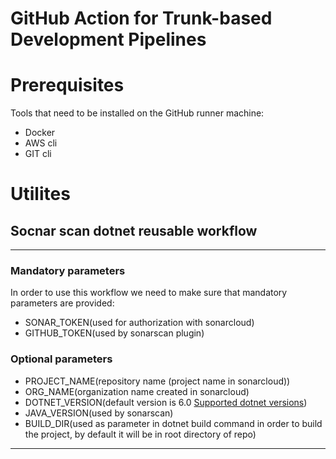 # GitHub Action for Trunk-based Development Pipelines

# Prerequisites

Tools that need to be installed on the GitHub runner machine:
- Docker
- AWS cli
- GIT cli



# Utilites 

## Socnar scan dotnet reusable workflow

---

### Mandatory parameters 

In order to use this workflow we need to make sure that mandatory parameters are provided:

- SONAR_TOKEN(used for authorization with sonarcloud)
- GITHUB_TOKEN(used by sonarscan plugin)

### Optional parameters

- PROJECT_NAME(repository name (project name in sonarcloud))
- ORG_NAME(organization name created in sonarcloud)
- DOTNET_VERSION(default version is 6.0 [Supported dotnet versions](https://docs.sonarqube.org/latest/analysis/scan/sonarscanner-for-msbuild/))
- JAVA_VERSION(used by sonarscan)
- BUILD_DIR(used as parameter in dotnet build command in order to build the project, by default it will be in root directory of repo)

---